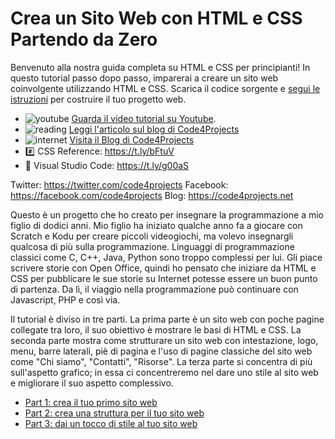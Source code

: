# Crea un Sito Web con HTML e CSS Partendo da Zero

Benvenuto alla nostra guida completa su HTML e CSS per principianti! In questo tutorial passo dopo passo, imparerai a creare un sito web coinvolgente utilizzando HTML e CSS. Scarica il codice sorgente e [segui le istruzioni](https://www.youtube.com/watch?v=cNk0bVEMb3U) per costruire il tuo progetto web.

* ![youtube](https://github.com/sasadangelo/html-hero/assets/12810456/980f90da-2399-4e10-8b55-9d4f07e57d9c) [Guarda il video tutorial su Youtube](https://www.youtube.com/watch?v=cNk0bVEMb3U).
* ![reading](https://github.com/sasadangelo/html-hero/assets/12810456/c1dfa040-6d86-4342-a1f1-5ca3a3f62a2d) [Leggi l'articolo sul blog di Code4Projects](https://t.ly/1TRYs)
* ![internet](https://github.com/sasadangelo/html-hero/assets/12810456/7004796d-d333-4a3a-ac55-6126d8f240c9) [Visita il Blog di Code4Projects](https://t.ly/0k53z)
* #️⃣ CSS Reference: https://t.ly/bFtuV
* 📝 Visual Studio Code: https://t.ly/g00aS

Twitter:  https://twitter.com/code4projects
Facebook:  https://facebook.com/code4projects
Blog: https://code4projects.net


Questo è un progetto che ho creato per insegnare la programmazione a mio figlio di dodici anni. Mio figlio ha iniziato qualche anno fa a giocare con Scratch e Kodu per creare piccoli videogiochi, ma volevo insegnargli qualcosa di più sulla programmazione. Linguaggi di programmazione classici come C, C++, Java, Python sono troppo complessi per lui. Gli piace scrivere storie con Open Office, quindi ho pensato che iniziare da HTML e CSS per pubblicare le sue storie su Internet potesse essere un buon punto di partenza. Da lì, il viaggio nella programmazione può continuare con Javascript, PHP e così via.

Il tutorial è diviso in tre parti. La prima parte è un sito web con poche pagine collegate tra loro, il suo obiettivo è mostrare le basi di HTML e CSS. La seconda parte mostra come strutturare un sito web con intestazione, logo, menu, barre laterali, piè di pagina e l'uso di pagine classiche del sito web come "Chi siamo", "Contatti", "Risorse". La terza parte si concentra di più sull'aspetto grafico; in essa ci concentreremo nel dare uno stile al sito web e migliorare il suo aspetto complessivo.

* [Part 1: crea il tuo primo sito web](https://github.com/sasadangelo/html-hero/tree/master/part-1)
* [Part 2: crea una struttura per il tuo sito web](https://github.com/sasadangelo/html-hero/tree/master/part-2)
* [Part 3: dai un tocco di stile al tuo sito web](https://github.com/sasadangelo/html-hero/tree/master/part-3)
